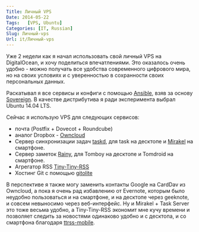 ```yaml
---
Title: Личный VPS
Date: 2014-05-22
Tags:   [VPS, Ubuntu]
Categories: [IT, Russian]
Slug: Личный-vps
Url: it/Личный-vps
---
```


Уже 2 недели как я начал использовать свой личный VPS на DigitalOcean, и хочу
поделиться впечатлениями.
Это оказалось очень удобно - можно получать все удобства современного
цифрового мира, но на своих условиях и с уверенностью в сохранности своих
персональных данных.

Раскатывал я все сервисы и конфиги с помощью [Ansible](http://ansible.com), взяв за
основу [Sovereign](https://github.com/al3x/sovereign).
В качестве дистрибутива я ради эксперимента выбрал Ubuntu 14.04 LTS.

Сейчас я использую VPS для следующих сервисов:

* почта (Postfix + Dovecot + Roundcube)
* аналог Dropbox - [Owncloud](http://owncloud.org)
* Сервер синхронизации задач [taskd](http://taskwarrior.org/), для
  task на десктопе и [Mirakel](http://mirakel.azapps.de/index.html) на смартфоне.
* Сервер заметок [Rainy](http://dynalon.github.io/Rainy/), для
  Tomboy на десктопе и Tomdroid на смартфоне.
* Агрегатор RSS [Tiny-Tiny-RSS](http://tt-rss.org)
* Хостинг Git с помощью [gitolite](http://gitolite.com/gitolite/index.html)

В перспективе я также могу заменить контакты Google на CardDav из Owncloud,
а пока я очень рад избавлению от Evernote, которым было неудобно пользоваться
и на смартфоне, и на десктопе через geeknote, и совсем невыносимо через веб-интерфейс.
Ну и Mirakel + Task Server это тоже весьма удобно, а Tiny-Tiny-RSS экономит
мне кучу времени и позволяет следить за новостями одинаково удобно и с десктопа,
и со смартфона благодаря [ttrss-mobile](https://github.com/mboinet/ttrss-mobile).
